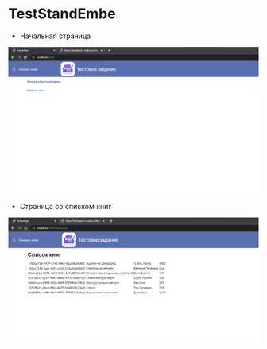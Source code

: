 # TestStandEmbe

- Начальная страница

![Image alt](https://github.com/neroslovegor/TestStandEmber/raw/main/image/image1.png)

- Страница со списком книг

![Image alt](https://github.com/neroslovegor/TestStandEmber/raw/main/image/image2.png)